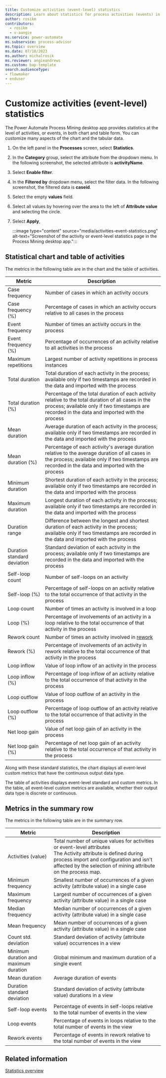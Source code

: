 ```yaml
---
title: Customize activities (event-level) statistics
description: Learn about statistics for process activities (events) in Power Automate Process Mining.
author: rosikm
contributors:
  - rosikm
  - v-aangie
ms.service: power-automate
ms.subservice: process-advisor
ms.topic: overview
ms.date: 07/18/2023
ms.author: michalrosik
ms.reviewer: angieandrews
ms.custom: bap-template
search.audienceType:
- flowmaker
- enduser
---
```


# Customize activities (event-level) statistics

The Power Automate Process Mining desktop app provides statistics at the level of activities, or events, in both chart and table form. You can customize many aspects of the chart and the tabular data.

1. On the left panel in the **Processes** screen, select **Statistics**.

1. In the **Category** group, select the attribute from the dropdown menu. In the following screenshot, the selected attribute is **activityName**.

1. Select **Enable filter**.

1. In the **Filtered by** dropdown menu, select the filter data. In the following screenshot, the filtered data is **caseid**.

1. Select the empty **values** field.

1. Select all values by hovering over the area to the left of **Attribute value** and selecting the circle.

1. Select **Apply**,

    :::image type="content" source="media/activities-event-statistics.png" alt-text="Screenshot of the activity or event-level statistics page in the Process Mining desktop app.":::

## Statistical chart and table of activities

The metrics in the following table are in the chart and the table of activities.

| Metric | Description |
| ---  | --- |
| Case frequency | Number of cases in which an activity occurs |
| Case frequency (%) | Percentage of cases in which an activity occurs relative to all cases in the process |
| Event frequency | Number of times an activity occurs in the process |
| Event frequency (%) | Percentage of occurrences of an activity relative to all activities in the process |
| Maximum repetitions | Largest number of activity repetitions in process instances |
| Total duration | Total duration of each activity in the process; available only if two timestamps are recorded in the data and imported with the process |
| Total duration (%) | Percentage of the total duration of each activity relative to the total duration of all cases in the process; available only if two timestamps are recorded in the data and imported with the process |
| Mean duration | Average duration of each activity in the process; available only if two timestamps are recorded in the data and imported with the process |
| Mean duration (%) | Percentage of each activity's average duration relative to the average duration of all cases in the process; available only if two timestamps are recorded in the data and imported with the process |
| Minimum duration | Shortest duration of each activity in the process; available only if two timestamps are recorded in the data and imported with the process |
| Maximum duration | Longest duration of each activity in the process; available only if two timestamps are recorded in the data and imported with the process |
| Duration range | Difference between the longest and shortest duration of each activity in the process; available only if two timestamps are recorded in the data and imported with the process |
| Duration standard deviation | Standard deviation of each activity in the process; available only if two timestamps are recorded in the data and imported with the process |
| Self-loop count | Number of self-loops on an activity |
| Self-loop (%) | Percentage of self-loops on an activity relative to the total occurrence of that activity in the process |
| Loop count | Number of times an activity is involved in a loop |
| Loop (%) | Percentage of involvements of an activity in a loop relative to the total occurrence of that activity in the process |
| Rework count | Number of times an activity involved in [rework](rework-metrics.md) |
| Rework (%) | Percentage of involvements of an activity in rework relative to the total occurrence of that activity in the process |
| Loop inflow | Value of loop inflow of an activity in the process |
| Loop inflow (%) | Percentage of loop inflow of an activity relative to the total occurrence of that activity in the process |
| Loop outflow | Value of loop outflow of an activity in the process |
| Loop outflow (%) | Percentage of loop outflow of an activity relative to the total occurrence of that activity in the process |
| Net loop gain | Value of net loop gain of an activity in the process |
| Net loop gain (%) | Percentage of net loop gain of an activity relative to the total occurrence of that activity in the process |

Along with these standard statistics, the chart displays all event-level custom metrics that have the continuous output data type.

The table of activities displays event-level standard and custom metrics. In the table, all event-level custom metrics are available, whether their output data type is discrete or continuous.

## Metrics in the summary row

The metrics in the following table are in the summary row.

| Metric | Description |
| ---  | --- |
| Activities (value) | Total number of unique values for activities or event-level attributes<br>The Activity attribute is defined during process import and configuration and isn't affected by the selection of mining attribute on the process map. |
| Minimum frequency | Smallest number of occurrences of a given activity (attribute value) in a single case |
| Maximum frequency | Largest number of occurrences of a given activity (attribute value) in a single case |
| Median frequency | Median number of occurrences of a given activity (attribute value) in a single case |
| Mean frequency | Mean number of occurrences of a given activity (attribute value) in a single case |
| Count std. deviation | Standard deviation of activity (attribute value) occurrences in a view |
| Minimum duration and maximum duration | Global minimum and maximum duration of a single event |
| Mean duration | Average duration of events |
| Duration standard deviation | Standard deviation of activity (attribute value) durations in a view |
| Self-loop events | Percentage of events in self-loops relative to the total number of events in the view |
| Loop events | Percentage of events in loops relative to the total number of events in the view |
| Rework events | Percentage of events in rework relative to the total number of events in the view |

## Related information

[Statistics overview](statistics.md)
